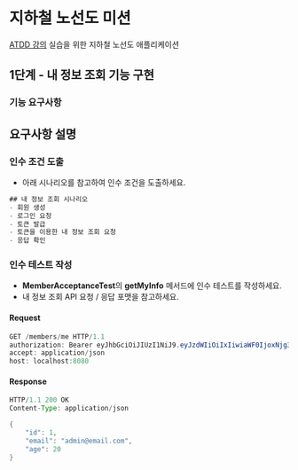 # 지하철 노선도 미션
[ATDD 강의](https://edu.nextstep.camp/c/R89PYi5H) 실습을 위한 지하철 노선도 애플리케이션

## 1단계 - 내 정보 조회 기능 구현
### 기능 요구사항

## 요구사항 설명
### 인수 조건 도출
- 아래 시나리오를 참고하여 인수 조건을 도출하세요.
```java
## 내 정보 조회 시나리오
- 회원 생성
- 로그인 요청
- 토큰 발급
- 토큰을 이용한 내 정보 조회 요청
- 응답 확인
```
### 인수 테스트 작성
- <strong>MemberAcceptanceTest</strong>의 <strong>getMyInfo</strong> 메서드에 인수 테스트를 작성하세요.
- 내 정보 조회 API 요청 / 응답 포맷을 참고하세요.
#### Request
```java
GET /members/me HTTP/1.1
authorization: Bearer eyJhbGciOiJIUzI1NiJ9.eyJzdWIiOiIxIiwiaWF0IjoxNjg3MDczNzcyLCJleHAiOjE2ODcwNzczNzIsInJvbGVzIjpbIlJPTEVfQURNSU4iLCJST0xFX0FETUlOIl19.1RtnNjTzhPg1uQejOdfBzpp2H0734KWjBFe59j5nZcM
accept: application/json
host: localhost:8080
```

#### Response
```java
HTTP/1.1 200 OK
Content-Type: application/json

{
    "id": 1,
    "email": "admin@email.com",
    "age": 20
}
```
